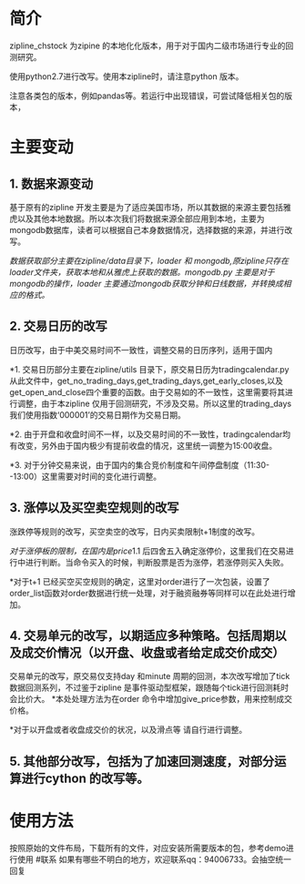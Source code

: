 # 简介
zipline_chstock 为zipine 的本地化化版本，用于对于国内二级市场进行专业的回测研究。

使用python2.7进行改写。使用本zipline时，请注意python 版本。

注意各类包的版本，例如pandas等。若运行中出现错误，可尝试降低相关包的版本，
# 主要变动
## 1. 数据来源变动
基于原有的zipline 开发主要是为了适应美国市场，所以其数据的来源主要包括雅虎以及其他本地数据。所以本次我们将数据来源全部应用到本地，主要为mongodb数据库，读者可以根据自己本身数据情况，选择数据的来源，并进行改写。


*数据获取部分主要在zipline/data目录下，loader 和 mongodb,原zipline只存在loader文件夹，获取本地和从雅虎上获取的数据。mongodb.py
主要是对于mongodb的操作，loader 主要通过mongodb获取分钟和日线数据，并转换成相应的格式。*
## 2. 交易日历的改写
日历改写，由于中美交易时间不一致性，调整交易的日历序列，适用于国内

*1. 交易日历部分主要在zipline/utils 目录下，原交易日历为tradingcalendar.py从此文件中，get_no_trading_days,get_trading_days,get_early_closes,以及get_open_and_close四个重要的函数。由于交易如的不一致性，这里需要将其进行调整，由于本zipline 仅用于回测研究，不涉及交易。所以这里的trading_days我们使用指数‘000001’的交易日期作为交易日期。

*2. 由于开盘和收盘时间不一样，以及交易时间的不一致性，tradingcalendar均有改变，另外由于国内极少有提前收盘的情况，这里统一调整为15:00收盘。

*3. 对于分钟交易来说，由于国内的集合竞价制度和午间停盘制度（11:30--13:00）这里需要对时间的变化进行调整。


## 3. 涨停以及买空卖空规则的改写
涨跌停等规则的改写，买空卖空的改写，日内买卖限制t+1制度的改写。

*对于涨停板的限制，在国内是price*1.1 后四舍五入确定涨停价，这里我们在交易进行中进行判断。当命令买入的时候，判断股票是否为涨停，若涨停则买入失败。

*对于t+1 已经买空买空规则的确定，这里对order进行了一次包装，设置了order_list函数对order数据进行统一处理，对于融资融券等同样可以在此处进行增加。

## 4. 交易单元的改写，以期适应多种策略。包括周期以及成交价情况（以开盘、收盘或者给定成交价成交）
交易单元的改写，原交易仅支持day 和minute 周期的回测，本次改写增加了tick 数据回测系列，不过鉴于zipline 是事件驱动型框架，跟随每个tick进行回测耗时会比价大。
*本处处理方法为在order 命令中增加give_price参数，用来控制成交价格。

*对于以开盘或者收盘成交价的状况，以及滑点等 请自行进行调整。

## 5. 其他部分改写，包括为了加速回测速度，对部分运算进行cython 的改写等。


# 使用方法
按照原始的文件布局，下载所有的文件，对应安装所需要版本的包，参考demo进行使用
#联系
如果有哪些不明白的地方，欢迎联系qq：94006733。会抽空统一回复
